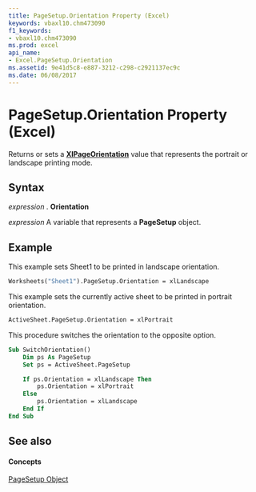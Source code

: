 ```yaml
---
title: PageSetup.Orientation Property (Excel)
keywords: vbaxl10.chm473090
f1_keywords:
- vbaxl10.chm473090
ms.prod: excel
api_name:
- Excel.PageSetup.Orientation
ms.assetid: 9e41d5c8-e887-3212-c298-c2921137ec9c
ms.date: 06/08/2017
---
```



# PageSetup.Orientation Property (Excel)

Returns or sets a  **[XlPageOrientation](Excel.XlPageOrientation.md)** value that represents the portrait or landscape printing mode.


## Syntax

 _expression_ . **Orientation**

 _expression_ A variable that represents a **PageSetup** object.


## Example

This example sets Sheet1 to be printed in landscape orientation.

```vb
Worksheets("Sheet1").PageSetup.Orientation = xlLandscape
```
This example sets the currently active sheet to be printed in portrait orientation.

```vb
ActiveSheet.PageSetup.Orientation = xlPortrait
```

This procedure switches the orientation to the opposite option.

```vb
Sub SwitchOrientation()
    Dim ps As PageSetup
    Set ps = ActiveSheet.PageSetup

    If ps.Orientation = xlLandscape Then
        ps.Orientation = xlPortrait
    Else
        ps.Orientation = xlLandscape
    End If
End Sub
```


## See also


#### Concepts


[PageSetup Object](Excel.PageSetup.md)

